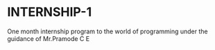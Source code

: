 # INTERNSHIP-1
One month internship program to the world of programming under the guidance of Mr.Pramode C E
